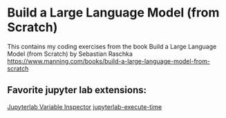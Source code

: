 # Build a Large Language Model (from Scratch)

This contains my coding exercises from the book Build a Large Language Model (from Scratch) by Sebastian Raschka
https://www.manning.com/books/build-a-large-language-model-from-scratch

## Favorite jupyter lab extensions:
[Jupyterlab Variable Inspector](https://github.com/jupyterlab-contrib/jupyterlab-variableInspector)
[jupyterlab-execute-time](https://github.com/deshaw/jupyterlab-execute-time)
